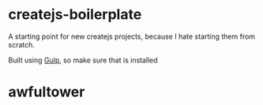 # createjs-boilerplate

A starting point for new createjs projects, because I
hate starting them from scratch.

Built using [Gulp](http://gulpjs.com/), so make sure that is installed
# awfultower
